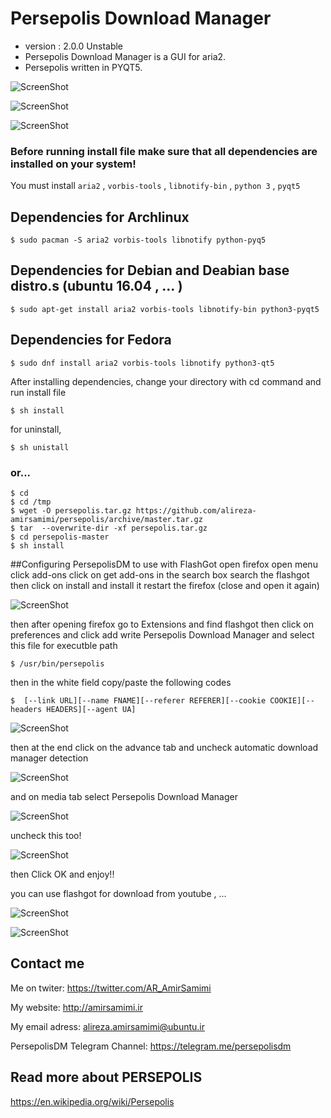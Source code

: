 Persepolis Download Manager 
=============
+ version : 2.0.0 Unstable
+ Persepolis Download Manager is a GUI for aria2.
+ Persepolis written in PYQT5.

![ScreenShot](http://s7.picofile.com/file/8259824642/persepolis1.jpg)

![ScreenShot](http://s6.picofile.com/file/8259824918/persepolis3.jpg)

![ScreenShot](http://s6.picofile.com/file/8259824992/persepolis2.jpg)

### Before running install file make sure that all dependencies are installed on your system!
You must install `aria2` , `vorbis-tools` , `libnotify-bin` , `python 3` , `pyqt5`

## Dependencies for Archlinux

    $ sudo pacman -S aria2 vorbis-tools libnotify python-pyq5

## Dependencies for Debian and Deabian base distro.s (ubuntu 16.04 , ... )

    $ sudo apt-get install aria2 vorbis-tools libnotify-bin python3-pyqt5

## Dependencies for Fedora

    $ sudo dnf install aria2 vorbis-tools libnotify python3-qt5

After installing dependencies, change your directory with cd command and run install file

    $ sh install

for uninstall,

    $ sh unistall

### or...

    $ cd
    $ cd /tmp
    $ wget -O persepolis.tar.gz https://github.com/alireza-amirsamimi/persepolis/archive/master.tar.gz
    $ tar  --overwrite-dir -xf persepolis.tar.gz
    $ cd persepolis-master
    $ sh install



##Configuring PersepolisDM to use with FlashGot
open firefox
open menu
click add-ons
click on get add-ons
in the search box search the flashgot
then click on install and install it
restart the firefox (close and open it again)

![ScreenShot](http://s6.picofile.com/file/8259833184/flashgot.jpg)

then after opening firefox go to Extensions and find flashgot
then click on preferences and click add
write Persepolis Download Manager and select this file for executble path

	$ /usr/bin/persepolis


then in the white field copy/paste the following codes

	$  [--link URL][--name FNAME][--referer REFERER][--cookie COOKIE][--headers HEADERS][--agent UA]

![ScreenShot](http://s7.picofile.com/file/8259833218/flashgot2.jpg)

then at the end click on the advance tab and uncheck automatic download manager detection

![ScreenShot](http://s6.picofile.com/file/8259833276/flashgot5.jpg)

and on media tab select Persepolis Download Manager

![ScreenShot](http://s6.picofile.com/file/8259833242/flashgot4.jpg)

uncheck this too!

![ScreenShot](http://s6.picofile.com/file/8259833226/flashgot3.jpg)

then Click OK and enjoy!!

you can use flashgot for download from youtube , ...

![ScreenShot](http://s4.picofile.com/file/8179632850/11.jpg)

![ScreenShot](http://s6.picofile.com/file/8179631500/10.jpg)



## Contact me
Me on twiter:
https://twitter.com/AR_AmirSamimi

My website:
http://amirsamimi.ir

My email adress:
alireza.amirsamimi@ubuntu.ir

PersepolisDM Telegram Channel:
https://telegram.me/persepolisdm

## Read more about PERSEPOLIS
https://en.wikipedia.org/wiki/Persepolis

